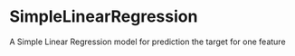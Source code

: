 # SimpleLinearRegression
A Simple Linear Regression model for prediction the target for one feature
